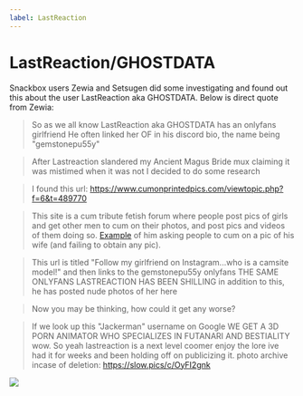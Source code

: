 ```yaml
---
label: LastReaction
---
```


# LastReaction/GHOSTDATA

Snackbox users Zewia and Setsugen did some investigating and found out this about the user LastReaction aka GHOSTDATA. Below is direct quote from Zewia:

> So as we all know LastReaction aka GHOSTDATA has an onlyfans girlfriend
He often linked her OF in his discord bio, the name being "gemstonepu55y"

> After Lastreaction slandered my Ancient Magus Bride mux claiming it was mistimed when it was not
I decided to do some research

> I found this url:
https://www.cumonprintedpics.com/viewtopic.php?f=6&t=489770

> This site is a cum tribute fetish forum where people post pics of girls and get other men to cum on their photos, and post pics and videos of them doing so.
[Example](https://www.cumonprintedpics.com/viewtopic.php?f=3&t=524931&p=6364779#p6364779) of him asking people to cum on a pic of his wife (and failing to obtain any pic).

> This url is titled "Follow my girlfriend on Instagram...who is a camsite model!" and then links to the gemstonepu55y onlyfans
THE SAME ONLYFANS LASTREACTION HAS BEEN SHILLING
in addition to this, he has posted nude photos of her here

> Now you may be thinking, how could it get any worse?

> If we look up this "Jackerman" username on Google
WE GET A 3D PORN ANIMATOR WHO SPECIALIZES IN FUTANARI AND BESTIALITY
wow.
> So yeah lastreaction is a next level coomer enjoy the lore ive had it for weeks and been holding off on publicizing it.
> photo archive incase of deletion: https://slow.pics/c/OyFI2gnk

![](https://img001.prntscr.com/file/img001/Jg8kev5GTB-8zyXKV0y3yA.png)